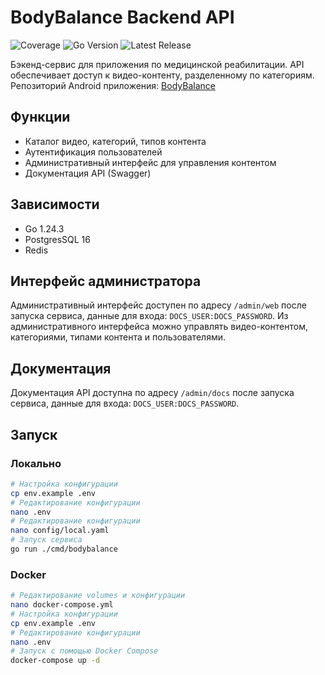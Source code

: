 # BodyBalance Backend API

![Coverage](https://img.shields.io/badge/Coverage-0%25-red)
![Go Version](https://img.shields.io/github/go-mod/go-version/langowen/bodybalance-backend)
![Latest Release](https://img.shields.io/github/v/tag/langowen/bodybalance-backend?label=release)

Бэкенд-сервис для приложения по медицинской реабилитации. API обеспечивает доступ к видео-контенту, разделенному по категориям.
Репозиторий Android приложения: [BodyBalance](https://github.com/DecardCain21/BodyBalance)
## Функции

- Каталог видео, категорий, типов контента
- Аутентификация пользователей
- Административный интерфейс для управления контентом
- Документация API (Swagger)

## Зависимости

- Go 1.24.3
- PostgresSQL 16
- Redis

## Интерфейс администратора
Административный интерфейс доступен по адресу `/admin/web` после запуска сервиса, данные для входа: `DOCS_USER:DOCS_PASSWORD`.
Из административного интерфейса можно управлять видео-контентом, категориями, типами контента и пользователями.

## Документация

Документация API доступна по адресу `/admin/docs` после запуска сервиса, данные для входа: `DOCS_USER:DOCS_PASSWORD`.

## Запуск

### Локально

```bash
# Настройка конфигурации
cp env.example .env
# Редактирование конфигурации
nano .env
# Редактирование конфигурации
nano config/local.yaml
# Запуск сервиса
go run ./cmd/bodybalance
```

### Docker



```bash
# Редактирование volumes и конфигурации
nano docker-compose.yml
# Настройка конфигурации
cp env.example .env
# Редактирование конфигурации
nano .env
# Запуск с помощью Docker Compose
docker-compose up -d
```
